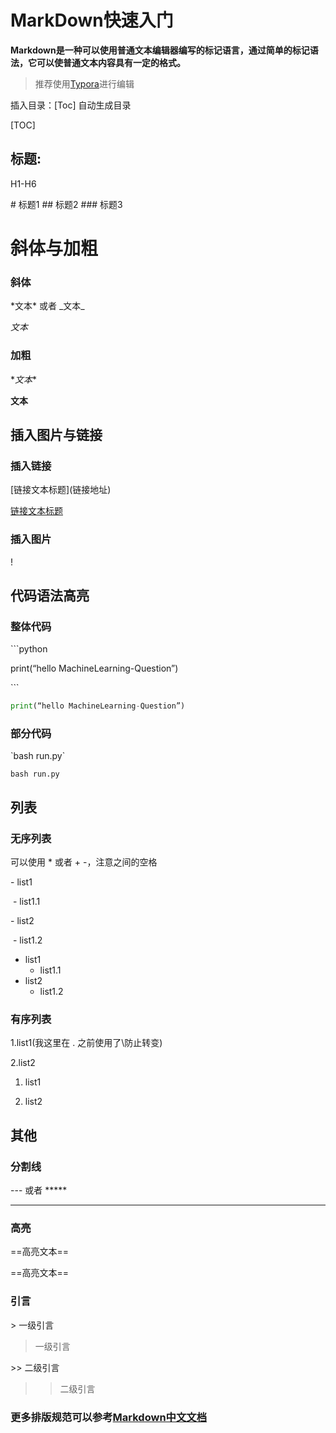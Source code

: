 # MarkDown快速入门

**Markdown是一种可以使用普通文本编辑器编写的标记语言，通过简单的标记语法，它可以使普通文本内容具有一定的格式。**

> 推荐使用[Typora](https://typora.io/)进行编辑

插入目录：\[Toc] 自动生成目录

[TOC]

## 标题:

H1-H6

\# 标题1
\## 标题2
\### 标题3

# 斜体与加粗

### 斜体

\*文本* 或者 \_文本_

_文本_

### 加粗

\**文本**

**文本**

## 插入图片与链接

### 插入链接

\[链接文本标题](链接地址)

[链接文本标题]()

### 插入图片

\![](图片链接)

## 代码语法高亮

### 整体代码

\```python

print(“hello MachineLearning-Question”)

\```

```python
print(“hello MachineLearning-Question”)
```

### 部分代码

\`bash run.py`

`bash run.py`

## 列表

### 无序列表

可以使用 * 或者 + -，注意之间的空格

\- list1

​	- list1.1

\- list2

​	- list1.2

- list1
  - list1.1
- list2
  - list1.2

### 有序列表

1\.list1(我这里在 . 之前使用了\防止转变)

2\.list2

1. list1

2. list2

## 其他

### 分割线

\---  或者 \*\****

---

### 高亮

\==高亮文本==

==高亮文本==

### 引言

\> 一级引言

> 一级引言

\>> 二级引言

> > 二级引言

### 更多排版规范可以参考[Markdown中文文档](https://markdown-zh.readthedocs.io/en/latest/)


